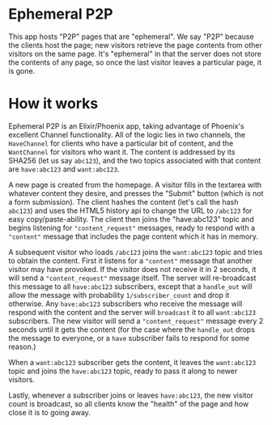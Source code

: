 # Ephemeral P2P

This app hosts "P2P" pages that are "ephemeral". We say "P2P" because the clients host the page; new visitors retrieve the page contents from other visitors on the same page. It's "ephemeral" in that the server does not store the contents of any page, so once the last visitor leaves a particular page, it is gone.

# How it works

Ephemeral P2P is an Elixir/Phoenix app, taking advantage of Phoenix's excellent Channel functionality. All of the logic lies in two channels, the `HaveChannel` for clients who have a particular bit of content, and the `WantChannel` for visitors who want it. The content is addressed by its SHA256 (let us say `abc123`), and the two topics associated with that content are `have:abc123` and `want:abc123`.

A new page is created from the homepage. A visitor fills in the textarea with whatever content they desire, and presses the "Submit" button (which is not a form submission). The client hashes the content (let's call the hash `abc123`) and uses the HTML5 history api to change the URL to `/abc123` for easy copy/paste-ability. The client then joins the "have:abc123" topic and begins listening for `"content_request"` messages, ready to respond with a `"content"` message that includes the page content which it has in memory.

A subsequent visitor who loads `/abc123` joins the `want:abc123` topic and tries to obtain the content. First it listens for a `"content"` message that another visitor may have provoked. If the visitor does not receive it in 2 seconds, it will send a `"content_request"` message itself. The server will re-broadcast this message to all `have:abc123` subscribers, except that a `handle_out` will allow the message with probability `1/subscriber_count` and drop it otherwise. Any `have:abc123` subscribers who receive the message will respond with the content and the server will `broadcast` it to all `want:abc123` subscribers. The new visitor will send a `"content_request"` message every 2 seconds until it gets the content (for the case where the `handle_out` drops the message to everyone, or a `have` subscriber fails to respond for some reason.)

When a `want:abc123` subscriber gets the content, it leaves the `want:abc123` topic and joins the `have:abc123` topic, ready to pass it along to newer visitors.

Lastly, whenever a subscriber joins or leaves `have:abc123`, the new visitor count is broadcast, so all clients know the "health" of the page and how close it is to going away.
